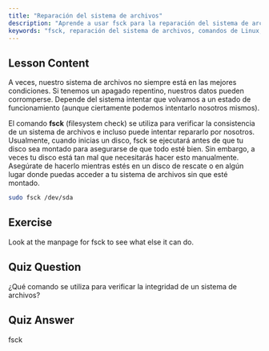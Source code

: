 ```yaml
---
title: "Reparación del sistema de archivos"
description: "Aprende a usar fsck para la reparación del sistema de archivos de Linux y la recuperación de datos. Comprende cómo verificar y corregir errores de disco con este comando esencial. ¡Comienza tu viaje en Linux!"
keywords: "fsck, reparación del sistema de archivos, comandos de Linux, errores de disco, recuperación de datos, tutorial de Linux, guía para principiantes"
---
```


## Lesson Content

A veces, nuestro sistema de archivos no siempre está en las mejores condiciones. Si tenemos un apagado repentino, nuestros datos pueden corromperse. Depende del sistema intentar que volvamos a un estado de funcionamiento (aunque ciertamente podemos intentarlo nosotros mismos).

El comando **fsck** (filesystem check) se utiliza para verificar la consistencia de un sistema de archivos e incluso puede intentar repararlo por nosotros. Usualmente, cuando inicias un disco, fsck se ejecutará antes de que tu disco sea montado para asegurarse de que todo esté bien. Sin embargo, a veces tu disco está tan mal que necesitarás hacer esto manualmente. Asegúrate de hacerlo mientras estés en un disco de rescate o en algún lugar donde puedas acceder a tu sistema de archivos sin que esté montado.

```bash
sudo fsck /dev/sda
```

## Exercise

Look at the manpage for fsck to see what else it can do.

## Quiz Question

¿Qué comando se utiliza para verificar la integridad de un sistema de archivos?

## Quiz Answer

fsck
